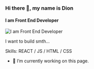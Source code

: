 ### Hi there 👋, my name is Dion
#### I am Front End Developer
![I am Front End Developer](https://swas.io/static/hello-world-banner-d0a141d7bfcd1933c1d175b273805281-535e3.webp)

I want to build smth...

Skills: REACT / JS / HTML / CSS

- 🔭 I’m currently working on this page. 




